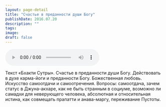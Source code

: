 ```yaml
---
layout: page-detail
title: "Счастье в преданности души Богу"
publishDate: 2016.07.20
description: ""
tags:
image:
draft: false
---
```


<audio title="2016.07.20 - Счастье в преданности души Богу.mp3" src="/upload/iblock/da0/da095cacecc0620eacfc55974457dcdf.mp3" controls=""></audio>

 Текст «Бхакти Сутры». Счастье в преданности души Богу. Действовать в духе карма-йоги и преданности Богу. Божественная любовь. Искусство самоотдачи и самоотречения. Вопросы: самоотдача, зачем статус в Джуна-акхаре, как не быть странным в социуме, возможно ли самадхи для неверующего человека, абсолютная и относительная истина, как совмещать прапатти и анава-маргу, переживание Пустоты. 

  
